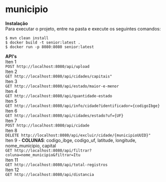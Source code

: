 # municipio
**Instalação**
<br />
Para executar o projeto, entre na pasta e execute os seguintes comandos:
```
$ mvn clean install
$ docker build -t senior:latest .
$ docker run -p 8080:8080 senior:latest
```
**API's**
<br />
Iten 1
<br />
`POST http://localhost:8080/api/upload`
<br />
Iten 2
<br />
`GET http://localhost:8080/api/cidades/capitais"`
<br />
Iten 3
<br />
`GET http://localhost:8080/api/estado/maior-e-menor`
<br />
Iten 4
<br />
`GET http://localhost:8080/api/quantidade-estado`
<br />
Iten 5
<br />
`GET http://localhost:8080/api/info/cidade?identificador={codigoIbge}`
<br />
Iten 6
<br />
`GET http://localhost:8080/api/cidades/estado?uf={UF}`
<br />
Iten 7 
<br />
`POST http://localhost:8080/api/cidade`
<br />
Iten 8
<br />
`DELETE http://localhost:8080/api/excluir/cidade/{municipioUUID}"`
<br />
Iten 9 - **COLUNAS**: codigo_ibge, codigo_uf, latitude, longitude, nome_municipio, capital
<br />
`GET http://localhost:8080/api/filtrar?coluna=nome_municipio&filtrar=Itu`
<br />
Iten 11
<br />
`GET http://localhost:8080/api/total-registros`
<br />
Iten 12
<br />
`GET http://localhost:8080/api/distancia`
